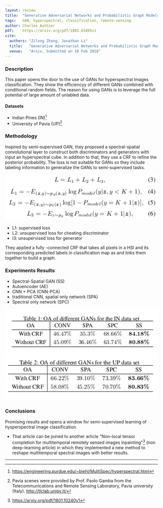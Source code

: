```yaml
---
layout: review
title:  "Generative Adversarial Networks and Probabilistic Graph Models for Hyperspectral Image Classification"
tags:   GAN, hyperspectral, classification, remote-sensing
author: Charles Authier
pdf:    https://arxiv.org/pdf/1802.03495v1
cite:
  authors: "Zilong Zhong, Jonathan Li"
  title:   "Generative Adversarial Networks and Probabilistic Graph Models for Hyperspectral Image Classification"
  venue:   "Arxiv, Submitted on 10 Feb 2018"
---
```


### Description
This paper opens the door to the use of GANs for hyperspectral Images classification.
They show the efficiencyy of different GANs combined with conditional random fields. The reason for using GANs is to leverage the full potential of large amount of unlabled data.

#### Datasets
- Indian Pines (IN)[^fn2]
- University of Pavia (UP)[^fn3]

### Methodology
Inspired by semi-supervised GAN, they proposed a spectral-spatial convolutional layer to construct both discriminators and generators with input an hyperspectral cube. In addition to that, they use a CRF to refine the posterior probability. The loss is not suitable for GANs so they include labeling information to generalize the GANs to semi-supervised tasks.

<img src="/article/images/ganHSI/ganhsi_metho.png" width="600">

- L1: supervised loss
- L2: unsupervised loss for cheating discriminator
- l3: unsupervised loss for generator

They applied a fully -connected CRF that takes all pixels in a HSI and its corresponding predicted labels in classification map as and links them together to build a graph.

### Experiments Results
- Spectral-Spatial GAN (SS)
- Autoencoder (AE)
- CNN + PCA (CNN-PCA)
- traditional CNN, spatial only network (SPA)
- Spectral only network (SPC)

<img src="/article/images/ganHSI/ganhsi_t1.png" width="600">

<img src="/article/images/ganHSI/ganhsi_t2.png" width="600">

### Conclusions
Promising results and opens a window for semi-supervised learning of hysperspectral image classification.
* That article can be joined to another article "Non-local tensor completion for multitemporal remotely sensed images inpainting"[^fn] (non deep-learning article) in which they implemented a new method to reshape multitemporal spectral images with better results.

***

[^fn]: https://arxiv.org/pdf/1801.10240v1
[^fn2]: https://engineering.purdue.edu/~biehl/MultiSpec/hyperspectral.html
[^fn3]: Pavia scenes were provided by Prof. Paolo Gamba from the Telecommunications and Remote Sensing Laboratory, Pavia university (Italy). http://tlclab.unipv.it/
